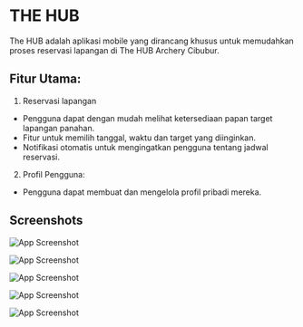 # THE HUB
The HUB adalah aplikasi mobile yang dirancang khusus untuk memudahkan proses reservasi lapangan di The HUB Archery Cibubur.

## Fitur Utama:
1. Reservasi lapangan
- Pengguna dapat dengan mudah melihat ketersediaan papan target lapangan panahan.
- Fitur untuk memilih tanggal, waktu dan target yang diinginkan.
- Notifikasi otomatis untuk mengingatkan pengguna tentang jadwal reservasi.
2. Profil Pengguna:
- Pengguna dapat membuat dan mengelola profil pribadi mereka.

## Screenshots

![App Screenshot](./image/2.jpg)

![App Screenshot](./image/3.jpg)

![App Screenshot](./image/4.jpg)

![App Screenshot](./image/5.jpg)

![App Screenshot](./image/5.jpg)

